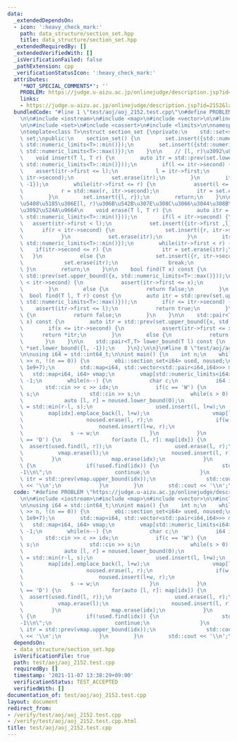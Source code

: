 ```yaml
---
data:
  _extendedDependsOn:
  - icon: ':heavy_check_mark:'
    path: data_structure/section_set.hpp
    title: data_structure/section_set.hpp
  _extendedRequiredBy: []
  _extendedVerifiedWith: []
  _isVerificationFailed: false
  _pathExtension: cpp
  _verificationStatusIcon: ':heavy_check_mark:'
  attributes:
    '*NOT_SPECIAL_COMMENTS*': ''
    PROBLEM: https://judge.u-aizu.ac.jp/onlinejudge/description.jsp?id=2152&lang=jp
    links:
    - https://judge.u-aizu.ac.jp/onlinejudge/description.jsp?id=2152&lang=jp
  bundledCode: "#line 1 \"test/aoj/aoj_2152.test.cpp\"\n#define PROBLEM \"https://judge.u-aizu.ac.jp/onlinejudge/description.jsp?id=2152&lang=jp\"\
    \n\n#include <iostream>\n#include <map>\n#include <vector>\n\n#line 2 \"data_structure/section_set.hpp\"\
    \n\n#include <set>\n#include <cassert>\n#include <limits>\n\nnamespace ebi {\n\
    \ntemplate<class T>\nstruct section_set {\nprivate:\n    std::set<std::pair<T,T>>\
    \ set;\npublic:\n    section_set() {\n        set.insert({std::numeric_limits<T>::min(),\
    \ std::numeric_limits<T>::min()});\n        set.insert({std::numeric_limits<T>::max(),\
    \ std::numeric_limits<T>::max()});\n    }\n\n    // [l, r)\u3092\u8FFD\u52A0\n\
    \    void insert(T l, T r) {\n        auto itr = std::prev(set.lower_bound({l,\
    \ std::numeric_limits<T>::min()}));\n        if(l <= itr->second) {\n        \
    \    assert(itr->first <= l);\n            l = itr->first;\n            r = std::max(r,\
    \ itr->second);\n            set.erase(itr);\n        }\n        itr = set.lower_bound({l,\
    \ -1});\n        while(itr->first <= r) {\n            assert(l <= itr->first);\n\
    \            r = std::max(r, itr->second);\n            itr = set.erase(itr);\n\
    \        }\n        set.insert({l, r});\n        return;\n    }\n\n    // \u96C6\
    \u5408\u5185\u306E[l, r)\u306B\u542B\u307E\u308C\u3066\u3044\u308B\u8981\u7D20\
    \u3092\u524A\u9664\n    void erase(T l, T r) {\n        auto itr = std::prev(set.lower_bound({l,\
    \ std::numeric_limits<T>::min()}));\n        if(l < itr->second) {\n         \
    \   assert(itr->first < l);\n            set.insert({itr->first ,l});\n      \
    \      if(r < itr->second) {\n                set.insert({r, itr->second});\n\
    \            }\n            set.erase(itr);\n        }\n        itr = set.lower_bound({l,\
    \ std::numeric_limits<T>::min()});\n        while(itr->first < r) {\n        \
    \    if(itr->second <= r) {\n                itr = set.erase(itr);\n         \
    \   }\n            else {\n                set.insert({r, itr->second});\n   \
    \             set.erase(itr);\n                break;\n            }\n       \
    \ }\n        return;\n    }\n\n    bool find(T x) const {\n        auto itr =\
    \ std::prev(set.upper_bound({x, std::numeric_limits<T>::max()}));\n        if(x\
    \ < itr->second) {\n            assert(itr->first <= x);\n            return true;\n\
    \        }\n        else {\n            return false;\n        }\n    }\n\n  \
    \  bool find(T l, T r) const {\n        auto itr = std::prev(set.upper_bound({l,\
    \ std::numeric_limits<T>::max()}));\n        if(r <= itr->second) {\n        \
    \    assert(itr->first <= l);\n            return true;\n        }\n        else\
    \ {\n            return false;\n        }\n    }\n\n    std::pair<T,T> belong(T\
    \ x) const {\n        auto itr = std::prev(set.upper_bound({x, std::numeric_limits<T>::max()}));\n\
    \        if(x <= itr->second) {\n            assert(itr->first <= x);\n      \
    \      return *itr;\n        }\n        else {\n            return {0, 0};\n \
    \       }\n    }\n\n    std::pair<T,T> lower_bound(T l) const {\n        return\
    \ *set.lower_bound({l, -1});\n    }\n};\n\n}\n#line 8 \"test/aoj/aoj_2152.test.cpp\"\
    \n\nusing i64 = std::int64_t;\n\nint main() {\n    int n;\n    while(std::cin\
    \ >> n, !(n == 0)) {\n        ebi::section_set<i64> used, noused;\n        noused.insert(0,\
    \ 1e9+7);\n        std::map<i64, std::vector<std::pair<i64,i64>>> map;\n     \
    \   std::map<i64, i64> vmap;\n        vmap[std::numeric_limits<i64>::max()] =\
    \ -1;\n        while(n--) {\n            char c;\n            i64 idx;\n     \
    \       std::cin >> c >> idx;\n            if(c == 'W') {\n                i64\
    \ s;\n                std::cin >> s;\n                while(s > 0) {\n       \
    \             auto [l, r] = noused.lower_bound(0);\n                    i64 w\
    \ = std::min(r-l, s);\n                    used.insert(l, l+w);\n            \
    \        map[idx].emplace_back(l, l+w);\n                    vmap[l] = idx;\n\
    \                    noused.erase(l, r);\n                    if(w != r-l) {\n\
    \                        noused.insert(l+w, r);\n                    }\n     \
    \               s -= w;\n                }\n            }\n            else if(c\
    \ == 'D') {\n                for(auto [l, r]: map[idx]) {\n                  \
    \  assert(used.find(l, r));\n                    used.erase(l, r);\n         \
    \           vmap.erase(l);\n                    noused.insert(l, r);\n       \
    \         }\n                map.erase(idx);\n            }\n            else\
    \ {\n                if(!used.find(idx)) {\n                    std::cout << \"\
    -1\\n\";\n                    continue;\n                }\n                auto\
    \ itr = std::prev(vmap.upper_bound(idx));\n                std::cout << itr->second\
    \ << '\\n';\n            }\n        }\n        std::cout << '\\n';\n    }\n}\n"
  code: "#define PROBLEM \"https://judge.u-aizu.ac.jp/onlinejudge/description.jsp?id=2152&lang=jp\"\
    \n\n#include <iostream>\n#include <map>\n#include <vector>\n\n#include \"data_structure/section_set.hpp\"\
    \n\nusing i64 = std::int64_t;\n\nint main() {\n    int n;\n    while(std::cin\
    \ >> n, !(n == 0)) {\n        ebi::section_set<i64> used, noused;\n        noused.insert(0,\
    \ 1e9+7);\n        std::map<i64, std::vector<std::pair<i64,i64>>> map;\n     \
    \   std::map<i64, i64> vmap;\n        vmap[std::numeric_limits<i64>::max()] =\
    \ -1;\n        while(n--) {\n            char c;\n            i64 idx;\n     \
    \       std::cin >> c >> idx;\n            if(c == 'W') {\n                i64\
    \ s;\n                std::cin >> s;\n                while(s > 0) {\n       \
    \             auto [l, r] = noused.lower_bound(0);\n                    i64 w\
    \ = std::min(r-l, s);\n                    used.insert(l, l+w);\n            \
    \        map[idx].emplace_back(l, l+w);\n                    vmap[l] = idx;\n\
    \                    noused.erase(l, r);\n                    if(w != r-l) {\n\
    \                        noused.insert(l+w, r);\n                    }\n     \
    \               s -= w;\n                }\n            }\n            else if(c\
    \ == 'D') {\n                for(auto [l, r]: map[idx]) {\n                  \
    \  assert(used.find(l, r));\n                    used.erase(l, r);\n         \
    \           vmap.erase(l);\n                    noused.insert(l, r);\n       \
    \         }\n                map.erase(idx);\n            }\n            else\
    \ {\n                if(!used.find(idx)) {\n                    std::cout << \"\
    -1\\n\";\n                    continue;\n                }\n                auto\
    \ itr = std::prev(vmap.upper_bound(idx));\n                std::cout << itr->second\
    \ << '\\n';\n            }\n        }\n        std::cout << '\\n';\n    }\n}"
  dependsOn:
  - data_structure/section_set.hpp
  isVerificationFile: true
  path: test/aoj/aoj_2152.test.cpp
  requiredBy: []
  timestamp: '2021-11-07 13:38:29+09:00'
  verificationStatus: TEST_ACCEPTED
  verifiedWith: []
documentation_of: test/aoj/aoj_2152.test.cpp
layout: document
redirect_from:
- /verify/test/aoj/aoj_2152.test.cpp
- /verify/test/aoj/aoj_2152.test.cpp.html
title: test/aoj/aoj_2152.test.cpp
---
```

